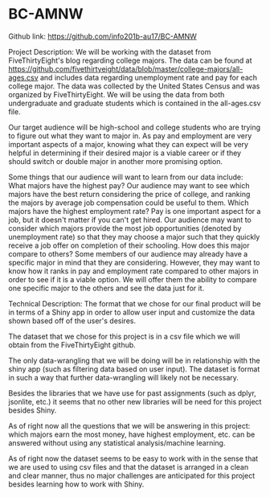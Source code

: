 # BC-AMNW

Github link:
https://github.com/info201b-au17/BC-AMNW

Project Description:
We will be working with the dataset from FiveThirtyEight's blog regarding college majors. The data can be found at https://github.com/fivethirtyeight/data/blob/master/college-majors/all-ages.csv
and includes data regarding unemployment rate and pay for each college major. The data was collected by the United States Census and was organized by FiveThirtyEight. We will be using the data from both undergraduate and graduate students which is contained in the all-ages.csv file.

Our target audience will be high-school and college students who are trying to figure out what they want to major in. As pay and employment are very important aspects of a major, knowing what they can expect will be very helpful in determining if their desired major is a viable career or if they should switch or double major in another more promising option.

Some things that our audience will want to learn from our data include:
What majors have the highest pay?
Our audience may want to see which majors have the best return considering the price of college, and ranking the majors by average job compensation could be useful to them.
Which majors have the highest employment rate?
Pay is one important aspect for a job, but it doesn't matter if you can't get hired. Our audience may want to consider which majors provide the most job opportunities (denoted by unemployment rate) so that they may choose a major such that they quickly receive a job offer on completion of their schooling.
How does this major compare to others?
Some members of our audience may already have a specific major in mind that they are considering. However, they may want to know how it ranks in pay and employment rate compared to other majors in order to see if it is a viable option. We will offer them the ability to compare one specific major to the others and see the data just for it.

Technical Description:
The format that we chose for our final product will be in terms of a Shiny app in order to allow user input and customize the data shown based off of the user's desires.

The dataset that we chose for this project is in a csv file which we will obtain from the FiveThirtyEight github.

The only data-wrangling that we will be doing will be in relationship with the shiny app (such as filtering data based on user input). The dataset is format in such a way that further data-wrangling will likely not be necessary.  

Besides the libraries that we have use for past assignments (such as dplyr, jsonlite, etc.) it seems that no other new libraries will be need for this project besides Shiny.

As of right now all the questions that we will be answering in this project: which majors earn the most money, have highest employment, etc. can be answered without using any statistical analysis/machine learning.

As of right now the dataset seems to be easy to work with in the sense that we are used to using csv files and that the dataset is arranged in a clean and clear manner, thus no major challenges are anticipated for this project besides learning how to work with Shiny.
